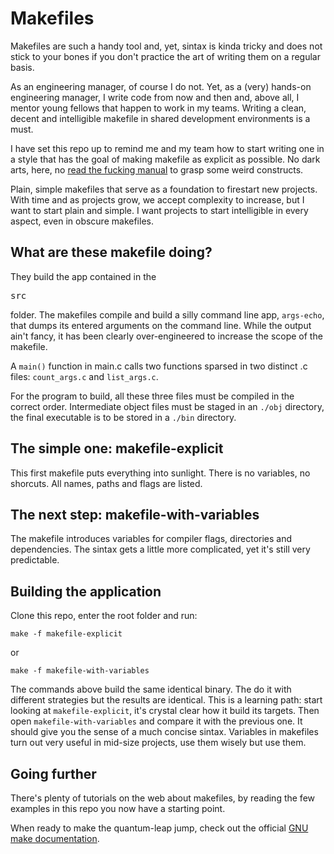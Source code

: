 # Makefiles
Makefiles are such a handy tool and, yet, sintax is kinda tricky and does not stick to your bones if you don't practice the art of writing them on a regular basis.

As an engineering manager, of course I do not. Yet, as a (very) hands-on engineering manager, I write code from now and then and, above all, I mentor young fellows that happen to work in my teams. Writing a clean, decent and intelligible makefile in shared development environments is a must.

I have set this repo up to remind me and my team how to start writing one in a style that has the goal of making makefile as explicit as possible. No dark arts, here, no [read the fucking manual](https://en.wikipedia.org/wiki/RTFM) to grasp some weird constructs.

Plain, simple makefiles that serve as a foundation to firestart new projects. With time and as projects grow, we accept complexity to increase, but I want to start plain and simple. I want projects to start intelligible in every aspect, even in obscure makefiles.

## What are these makefile doing?
They build the app contained in the <pre>src</pre> folder. The makefiles compile and build a silly command line app, <code>args-echo</code>, that dumps its entered arguments on the command line. While the output ain't fancy, it has been clearly over-engineered to increase the scope of the makefile.

A <code>main()</code> function in main.c calls two functions sparsed in two distinct .c files: <code>count_args.c</code> and <code>list_args.c</code>.

For the program to build, all these three files must be compiled in the correct order. Intermediate object files must be staged in an <code>./obj</code> directory, the final executable is to be stored in a <code>./bin</code> directory.

## The simple one: makefile-explicit
This first makefile puts everything into sunlight. There is no variables, no shorcuts. All names, paths and flags are listed.

## The next step: makefile-with-variables
The makefile introduces variables for compiler flags, directories and dependencies. The sintax gets a little more complicated, yet it's still very predictable.

## Building the application

Clone this repo, enter the root folder and run:

<code>make -f makefile-explicit</code>

or

<code>make -f makefile-with-variables</code>

The commands above build the same identical binary. The do it with different strategies but the results are identical. This is a learning path: start looking at <code>makefile-explicit</code>, it's crystal clear how it build its targets. Then open <code>makefile-with-variables</code> and compare it with the previous one. It should give you the sense of a much concise sintax. Variables in makefiles turn out very useful in mid-size projects, use them wisely but use them.

## Going further
There's plenty of tutorials on the web about makefiles, by reading the few examples in this repo you now have a starting point.

When ready to make the quantum-leap jump, check out the official [GNU make documentation](https://www.gnu.org/software/make/manual/make.html).
